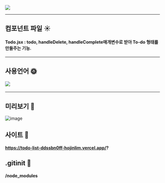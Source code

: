 <img src="https://capsule-render.vercel.app/api?type=waving&color=auto&height=200&section=header&text=[todo-list]&fontSize=90" /> 

***
## 컴포넌트 파일  :sunny: 

#### Todo.jsx : todo, handleDelete, handleComplete매개변수로 받아 To-do 형태를 만들주는 기능.

***

## 사용언어  :sun_with_face:
#### <img src="https://img.shields.io/badge/React-61DAFB?style=for-the-badge&logo=React&logoColor=white"/>

***

## 미리보기  :sunflower:
![image](https://github.com/HojinLim/todo-list/assets/69897998/ae5d56bf-d228-415a-85d4-0820613051cf)


## 사이트  :wilted_flower:

#### https://todo-list-ddssbn0ff-hojinlim.vercel.app/? 

## .gitinit  :wilted_flower:

####  /node_modules

